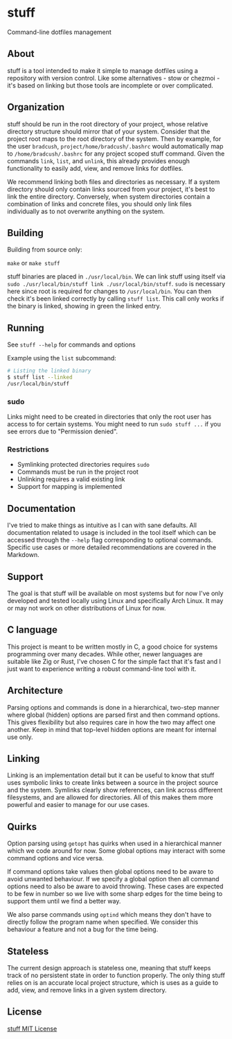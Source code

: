# stuff

Command-line dotfiles management

## About

stuff is a tool intended to make it simple to manage dotfiles using a
repository with version control. Like some alternatives - stow or chezmoi -
it's based on linking but those tools are incomplete or over complicated.

## Organization

stuff should be run in the root directory of your project, whose relative
directory structure should mirror that of your system. Consider that the
project root maps to the root directory of the system. Then by example, for the
user `bradcush`, `project/home/bradcush/.bashrc` would automatically map to
`/home/bradcush/.bashrc` for any project scoped stuff command. Given the
commands `link`, `list`, and `unlink`, this already provides enough
functionality to easily add, view, and remove links for dotfiles.

We recommend linking both files and directories as necessary. If a system
directory should only contain links sourced from your project, it's best to
link the entire directory. Conversely, when system directories contain a
combination of links and concrete files, you should only link files
individually as to not overwrite anything on the system.

## Building

Building from source only:

`make` or `make stuff`

stuff binaries are placed in `./usr/local/bin`. We can link stuff using
itself via `sudo ./usr/local/bin/stuff link ./usr/local/bin/stuff`. `sudo` is
necessary here since root is required for changes to `/usr/local/bin`. You can
then check it's been linked correctly by calling `stuff list`. This call only
works if the binary is linked, showing in green the linked entry.

## Running

See `stuff --help` for commands and options

Example using the `list` subcommand:

``` sh
# Listing the linked binary
$ stuff list --linked
/usr/local/bin/stuff
```

### sudo

Links might need to be created in directories that only the root user has
access to for certain systems. You might need to run `sudo stuff ...` if you
see errors due to "Permission denied".

### Restrictions

- Symlinking protected directories requires `sudo`
- Commands must be run in the project root
- Unlinking requires a valid existing link
- Support for mapping is implemented

## Documentation

I've tried to make things as intuitive as I can with sane defaults. All
documentation related to usage is included in the tool itself which can be
accessed through the `--help` flag corresponding to optional commands. Specific
use cases or more detailed recommendations are covered in the Markdown.

## Support

The goal is that stuff will be available on most systems but for now I've only
developed and tested locally using Linux and specifically Arch Linux. It may or
may not work on other distributions of Linux for now.

## C language

This project is meant to be written mostly in C, a good choice for systems
programming over many decades. While other, newer languages are suitable like
Zig or Rust, I've chosen C for the simple fact that it's fast and I just want
to experience writing a robust command-line tool with it.

## Architecture

Parsing options and commands is done in a hierarchical, two-step manner where
global (hidden) options are parsed first and then command options. This gives
flexibility but also requires care in how the two may affect one another. Keep
in mind that top-level hidden options are meant for internal use only.

## Linking

Linking is an implementation detail but it can be useful to know that stuff
uses symbolic links to create links between a source in the project source and
the system. Symlinks clearly show references, can link across different
filesystems, and are allowed for directories. All of this makes them more
powerful and easier to manage for our use cases.

## Quirks

Option parsing using `getopt` has quirks when used in a hierarchical manner
which we code around for now. Some global options may interact with some
command options and vice versa.

If command options take values then global options need to be aware to avoid
unwanted behaviour. If we specify a global option then all command options need
to also be aware to avoid throwing. These cases are expected to be few in
number so we live with some sharp edges for the time being to support them
until we find a better way.

We also parse commands using `optind` which means they don't have to directly
follow the program name when specified. We consider this behaviour a feature
and not a bug for the time being.

## Stateless

The current design approach is stateless one, meaning that stuff keeps track of
no persistent state in order to function properly. The only thing stuff relies
on is an accurate local project structure, which is uses as a guide to add,
view, and remove links in a given system directory.

## License

[stuff MIT License](LICENSE)

